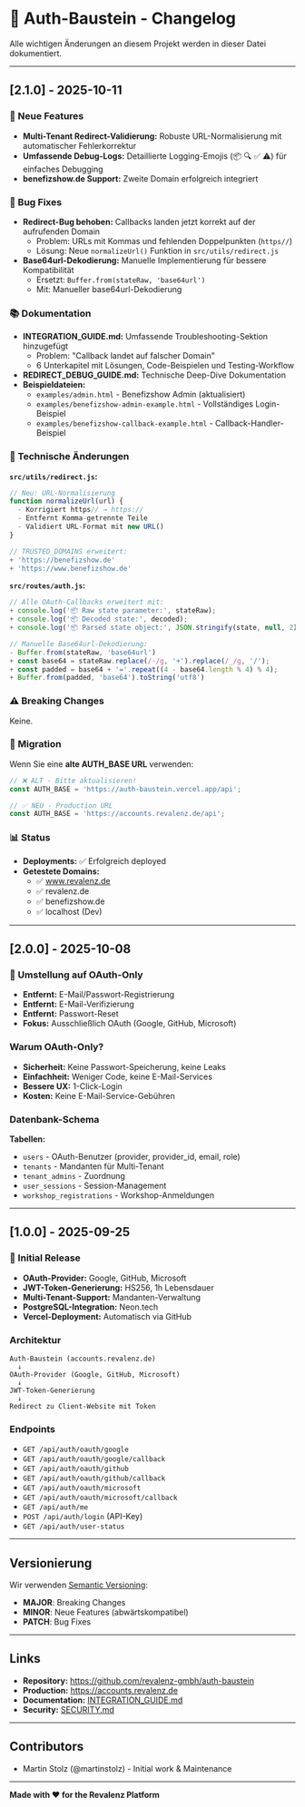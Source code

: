 # 📝 Auth-Baustein - Changelog

Alle wichtigen Änderungen an diesem Projekt werden in dieser Datei dokumentiert.

---

## [2.1.0] - 2025-10-11

### 🚀 Neue Features

- **Multi-Tenant Redirect-Validierung:** Robuste URL-Normalisierung mit automatischer Fehlerkorrektur
- **Umfassende Debug-Logs:** Detaillierte Logging-Emojis (📦 🔍 ✅ ⚠️) für einfaches Debugging
- **benefizshow.de Support:** Zweite Domain erfolgreich integriert

### 🐛 Bug Fixes

- **Redirect-Bug behoben:** Callbacks landen jetzt korrekt auf der aufrufenden Domain
  - Problem: URLs mit Kommas und fehlenden Doppelpunkten (`https//`)
  - Lösung: Neue `normalizeUrl()` Funktion in `src/utils/redirect.js`
- **Base64url-Dekodierung:** Manuelle Implementierung für bessere Kompatibilität
  - Ersetzt: `Buffer.from(stateRaw, 'base64url')` 
  - Mit: Manueller base64url-Dekodierung

### 📚 Dokumentation

- **INTEGRATION_GUIDE.md:** Umfassende Troubleshooting-Sektion hinzugefügt
  - Problem: "Callback landet auf falscher Domain"
  - 6 Unterkapitel mit Lösungen, Code-Beispielen und Testing-Workflow
- **REDIRECT_DEBUG_GUIDE.md:** Technische Deep-Dive Dokumentation
- **Beispieldateien:**
  - `examples/admin.html` - Benefizshow Admin (aktualisiert)
  - `examples/benefizshow-admin-example.html` - Vollständiges Login-Beispiel
  - `examples/benefizshow-callback-example.html` - Callback-Handler-Beispiel

### 🔧 Technische Änderungen

**`src/utils/redirect.js`:**
```javascript
// Neu: URL-Normalisierung
function normalizeUrl(url) {
  - Korrigiert https// → https://
  - Entfernt Komma-getrennte Teile
  - Validiert URL-Format mit new URL()
}

// TRUSTED_DOMAINS erweitert:
+ 'https://benefizshow.de'
+ 'https://www.benefizshow.de'
```

**`src/routes/auth.js`:**
```javascript
// Alle OAuth-Callbacks erweitert mit:
+ console.log('📦 Raw state parameter:', stateRaw);
+ console.log('📦 Decoded state:', decoded);
+ console.log('📦 Parsed state object:', JSON.stringify(state, null, 2));

// Manuelle Base64url-Dekodierung:
- Buffer.from(stateRaw, 'base64url')
+ const base64 = stateRaw.replace(/-/g, '+').replace(/_/g, '/');
+ const padded = base64 + '='.repeat((4 - base64.length % 4) % 4);
+ Buffer.from(padded, 'base64').toString('utf8')
```

### ⚠️ Breaking Changes

Keine.

### 🔄 Migration

Wenn Sie eine **alte AUTH_BASE URL** verwenden:

```javascript
// ❌ ALT - Bitte aktualisieren!
const AUTH_BASE = 'https://auth-baustein.vercel.app/api';

// ✅ NEU - Production URL
const AUTH_BASE = 'https://accounts.revalenz.de/api';
```

### 📊 Status

- **Deployments:** ✅ Erfolgreich deployed
- **Getestete Domains:**
  - ✅ www.revalenz.de
  - ✅ revalenz.de
  - ✅ benefizshow.de
  - ✅ localhost (Dev)

---

## [2.0.0] - 2025-10-08

### 🚀 Umstellung auf OAuth-Only

- **Entfernt:** E-Mail/Passwort-Registrierung
- **Entfernt:** E-Mail-Verifizierung
- **Entfernt:** Passwort-Reset
- **Fokus:** Ausschließlich OAuth (Google, GitHub, Microsoft)

### Warum OAuth-Only?

- **Sicherheit:** Keine Passwort-Speicherung, keine Leaks
- **Einfachheit:** Weniger Code, keine E-Mail-Services
- **Bessere UX:** 1-Click-Login
- **Kosten:** Keine E-Mail-Service-Gebühren

### Datenbank-Schema

**Tabellen:**
- `users` - OAuth-Benutzer (provider, provider_id, email, role)
- `tenants` - Mandanten für Multi-Tenant
- `tenant_admins` - Zuordnung
- `user_sessions` - Session-Management
- `workshop_registrations` - Workshop-Anmeldungen

---

## [1.0.0] - 2025-09-25

### 🎉 Initial Release

- **OAuth-Provider:** Google, GitHub, Microsoft
- **JWT-Token-Generierung:** HS256, 1h Lebensdauer
- **Multi-Tenant-Support:** Mandanten-Verwaltung
- **PostgreSQL-Integration:** Neon.tech
- **Vercel-Deployment:** Automatisch via GitHub

### Architektur

```
Auth-Baustein (accounts.revalenz.de)
  ↓
OAuth-Provider (Google, GitHub, Microsoft)
  ↓
JWT-Token-Generierung
  ↓
Redirect zu Client-Website mit Token
```

### Endpoints

- `GET /api/auth/oauth/google`
- `GET /api/auth/oauth/google/callback`
- `GET /api/auth/oauth/github`
- `GET /api/auth/oauth/github/callback`
- `GET /api/auth/oauth/microsoft`
- `GET /api/auth/oauth/microsoft/callback`
- `GET /api/auth/me`
- `POST /api/auth/login` (API-Key)
- `GET /api/auth/user-status`

---

## Versionierung

Wir verwenden [Semantic Versioning](https://semver.org/):

- **MAJOR**: Breaking Changes
- **MINOR**: Neue Features (abwärtskompatibel)
- **PATCH**: Bug Fixes

---

## Links

- **Repository:** https://github.com/revalenz-gmbh/auth-baustein
- **Production:** https://accounts.revalenz.de
- **Documentation:** [INTEGRATION_GUIDE.md](./INTEGRATION_GUIDE.md)
- **Security:** [SECURITY.md](./SECURITY.md)

---

## Contributors

- Martin Stolz (@martinstolz) - Initial work & Maintenance

---

**Made with ❤️ for the Revalenz Platform**

